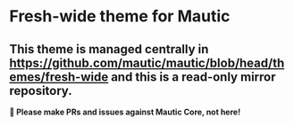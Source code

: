 # Fresh-wide theme for Mautic

## This theme is managed centrally in https://github.com/mautic/mautic/blob/head/themes/fresh-wide and this is a read-only mirror repository.

**📣 Please make PRs and issues against Mautic Core, not here!**